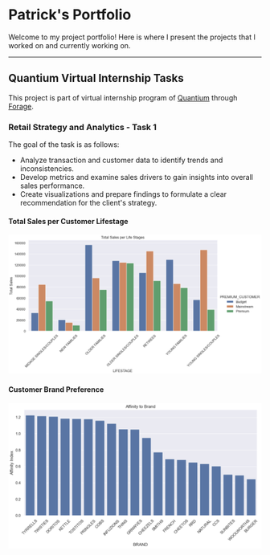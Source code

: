 # Patrick's Portfolio
Welcome to my project portfolio!
Here is where I present the projects that I worked on and currently working on.

---

## Quantium Virtual Internship Tasks
This project is part of virtual internship program of [Quantium](https://quantium.com/) through [Forage](https://www.theforage.com/).

### Retail Strategy and Analytics - Task 1
The goal of the task is as follows:
- Analyze transaction and customer data to identify trends and inconsistencies.
- Develop metrics and examine sales drivers to gain insights into overall sales performance.
- Create visualizations and prepare findings to formulate a clear recommendation for the client's strategy.

#### Total Sales per Customer Lifestage
![](images/tot_sales-lifestages.png)

#### Customer Brand Preference
![](images/affinity_brand.png)



